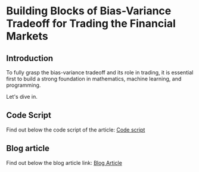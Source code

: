 # Building Blocks of Bias-Variance Tradeoff for Trading the Financial Markets

## Introduction 
To fully grasp the bias-variance tradeoff and its role in trading, it is essential first to build a strong foundation in mathematics, machine learning, and programming.

Let's dive in.

## Code Script
Find out below the code script of the article:
[Code script](https://github.com/QuantInsti/Algorithmic-Trading-Code-Examples/blob/main/blog_articles/rsi-Indicator/RSI_Indicator_Blog_Code.ipynb)
## Blog article 
Find out below the blog article link:
[Blog Article](https://blog.quantinsti.com/bias-variance-machine-learning-trading/)
